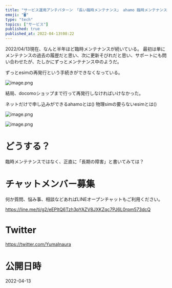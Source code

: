 ```yaml
---
title: "サービス運用アンチパターン 「長い臨時メンテナンス」 ahamo 臨時メンテナンスが半年ほど続いている件"
emoji: "🖥"
type: "tech"
topics: ["サービス"]
published: true
published_at: 2022-04-13t08:22
---
```


2022/04/13現在、なんと半年ほど臨時メンテナンスが続いている。
最初は単にメンテナンスの過去の履歴だと思い、次に更新そびれだと思い、サポートにも問い合わせたが、たしかにずっとメンテナンス中のようだ。

ずっとesimの再発行という手続きができなくなっている。

![image.png](https://qiita-image-store.s3.ap-northeast-1.amazonaws.com/0/89618/3be20a90-16c5-13ad-541d-07f94158542a.png)


結局、docomoショップまで行って再発行しなければいけなかった。

ネットだけで申し込みができるahamoとは()
物理simの要らないesimとは()

![image.png](https://qiita-image-store.s3.ap-northeast-1.amazonaws.com/0/89618/2b24a69e-95e0-86fa-52cc-5fa300e796c3.png)


![image.png](https://qiita-image-store.s3.ap-northeast-1.amazonaws.com/0/89618/f14a7b42-1b5e-c031-61c8-fbbe18df9892.png)


# どうする？


臨時メンテナンスではなく、正直に「長期の障害」と書いてみては？












<!-- Update From Qiita API -->

# チャットメンバー募集


何か質問、悩み事、相談などあればLINEオープンチャットもご利用ください。

https://line.me/ti/g2/eEPltQ6Tzh3pYAZV8JXKZqc7PJ6L0rpm573dcQ





# Twitter


https://twitter.com/YumaInaura


<!-- Update From Qiita API -->



# 公開日時

2022-04-13
